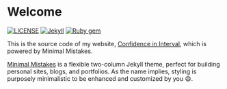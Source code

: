 # Welcome

[![LICENSE](https://img.shields.io/badge/license-MIT-lightgrey.svg)](https://raw.githubusercontent.com/mmistakes/minimal-mistakes/master/LICENSE)
[![Jekyll](https://img.shields.io/badge/jekyll-%3E%3D%203.7-blue.svg)](https://jekyllrb.com/)
[![Ruby gem](https://img.shields.io/gem/v/minimal-mistakes-jekyll.svg)](https://rubygems.org/gems/minimal-mistakes-jekyll)

This is the source code of my website, [Confidence in Interval](https://leolian003.github.io), which is powered by Minimal Mistakes.

[Minimal Mistakes](https://mmistakes.github.io/minimal-mistakes/) is a flexible two-column Jekyll theme, perfect for building personal sites, blogs, and portfolios. As the name implies, styling is purposely minimalistic to be enhanced and customized by you :smile:.

